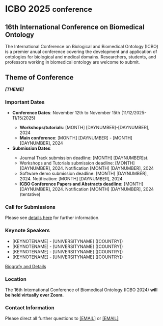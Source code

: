 <br>
<h1> ICBO 2025 <small>conference</small></h1>

## 16th International Conference on Biomedical Ontology 

The International Conference on Biological and Biomedical Ontology (ICBO) is a premier anual conference covering the development and application of ontologies for biological and medical domains. Researchers, students, and professors working in biomedical ontology are welcome to submit. 

## Theme of Conference 

<i> <b> [THEME] </b> </i>

### Important Dates 

  <ul>
    <li><b>Conference Dates</b>: November 12th to November 15th (11/12/2025-11/15/2025)</li> 
    <ul>
        <li><b>Workshops/tutorials</b>: [MONTH] [DAYNUMBER]-[DAYNUMBER], 2024</li>
        <li><b>Main conference</b>: [MONTH] [DAYNUMBER] - [MONTH] [DAYNUMBER], 2024</li>
    </ul>
    <li><b>Submission Dates</b>:</li> 
    <ul>
        <li>Journal Track submission deadline: [MONTH] [DAYNUMBER]st.</li>
        <li>Workshops and Tutorials submission deadline: [MONTH] [DAYNUMBER], 2024. Notification [MONTH] [DAYNUMBER], 2024</li>
        <li>Software demo submission deadline: [MONTH] [DAYNUMBER], 2024. Notification: [MONTH] [DAYNUMBER], 2024</li>
        <li> <b>ICBO Conference Papers and Abstracts deadline:</b> [MONTH] [DAYNUMBER], 2024. Notification [MONTH] [DAYNUMBER], 2024 (tentative)</li>
    </ul>
  </ul>

### Call for Submissions 

Please see [details here](call.md) for further information.

### Keynote Speakers

<ul>
    <li>[KEYNOTENAME] - [UNIVERSITYNAME] ([COUNTRY]) </li>
    <li>[KEYNOTENAME] - [UNIVERSITYNAME] ([COUNTRY]) </li>
    <li>[KEYNOTENAME] - [UNIVERSITYNAME] ([COUNTRY]) </li>
    <li>[KEYNOTENAME] - [UNIVERSITYNAME] ([COUNTRY]) </li>
</ul>

[Biografy and Details](keynotes.md)

### Location

The 16th International Conference of Biomedical Ontology (ICBO 2024) <b>will be held virtually over Zoom.</b> 

### Contact Information 

Please direct all further questions to <a href="mailto:[EMAIL]?subject=Conference-Information">[EMAIL]</a> or <a href="mailto:[EMAIL]?subject=Conference-Information">[EMAIL]</a> 


